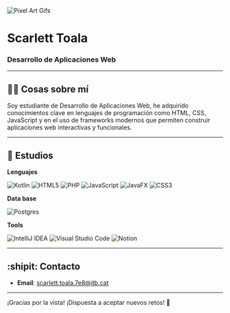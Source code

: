 
![Pixel Art Gifs](https://github.com/user-attachments/assets/d317e3dd-073a-4ec4-8a7a-1197de3b2324)  


# Scarlett Toala  

### Desarrollo de Aplicaciones Web  

---

## :face_in_clouds: **Cosas sobre mí**     

Soy estudiante de Desarrollo de Aplicaciones Web, he adquirido conocimientos clave en lenguajes de programación como HTML, CSS, JavaScript y en el uso de frameworks modernos que permiten construir aplicaciones web interactivas y funcionales. 

---

## :space_invader: Estudios
**Lenguajes**

![Kotlin](https://img.shields.io/badge/kotlin-%237F52FF.svg?style=for-the-badge&logo=kotlin&logoColor=white)
![HTML5](https://img.shields.io/badge/html5-%23E34F26.svg?style=for-the-badge&logo=html5&logoColor=white)
![PHP](https://img.shields.io/badge/php-%23777BB4.svg?style=for-the-badge&logo=php&logoColor=white)
![JavaScript](https://img.shields.io/badge/javascript-%23323330.svg?style=for-the-badge&logo=javascript&logoColor=%23F7DF1E)
![JavaFX](https://img.shields.io/badge/javafx-%23FF0000.svg?style=for-the-badge&logo=javafx&logoColor=white)
![CSS3](https://img.shields.io/badge/css3-%231572B6.svg?style=for-the-badge&logo=css3&logoColor=white)

**Data base**

![Postgres](https://img.shields.io/badge/postgres-%23316192.svg?style=for-the-badge&logo=postgresql&logoColor=white)

**Tools**

![IntelliJ IDEA](https://img.shields.io/badge/IntelliJIDEA-000000.svg?style=for-the-badge&logo=intellij-idea&logoColor=white)
![Visual Studio Code](https://img.shields.io/badge/Visual%20Studio%20Code-0078d7.svg?style=for-the-badge&logo=visual-studio-code&logoColor=white)
![Notion](https://img.shields.io/badge/Notion-%23000000.svg?style=for-the-badge&logo=notion&logoColor=white)

---

## :shipit: Contacto   
- **Email**: [scarlett.toala.7e8@itb.cat](mailto:scarlett.toala.7e8@itb.cat) 
---

¡Gracias por la vista! ¡Dispuesta a aceptar nuevos retos! :disguised_face:


